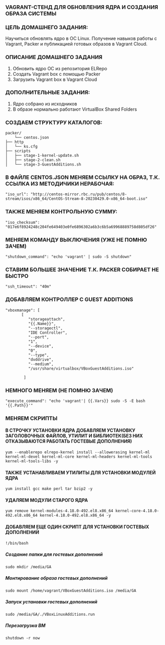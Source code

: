 ### VAGRANT-СТЕНД ДЛЯ ОБНОВЛЕНИЯ ЯДРА И СОЗДАНИЯ ОБРАЗА СИСТЕМЫ

###             ЦЕЛЬ ДОМАШНЕГО ЗАДАНИЯ:
Научиться обновлять ядро в ОС Linux. Получение навыков работы с Vagrant, Packer и публикацией готовых образов в Vagrant Cloud. 

### ОПИСАНИЕ ДОМАШНЕГО ЗАДАНИЯ
1) Обновить ядро ОС из репозитория ELRepo
2) Создать Vagrant box c помощью Packer
3) Загрузить Vagrant box в Vagrant Cloud

### ДОПОЛНИТЕЛЬНЫЕ ЗАДАНИЯ:
1) Ядро собрано из исходников
2) В образе нормально работают VirtualBox Shared Folders

### СОЗДАЕМ СТРУКТУРУ КАТАЛОГОВ:
```
packer/
    └── centos.json                     
├── http
│   └── ks.cfg                         
├── scripts
│   ├── stage-1-kernel-update.sh
│   ├── stage-2-clean.sh
│   └── stage-3-GuestAdditions.sh
```
### В ФАЙЛЕ CENTOS.JSON МЕНЯЕМ ССЫЛКУ НА ОБРАЗ, Т.К. ССЫЛКА ИЗ МЕТОДИЧИКИ НЕРАБОЧАЯ:
`
"iso_url": "http://centos-mirror.rbc.ru/pub/centos/8-stream/isos/x86_64/CentOS-Stream-8-20230429.0-x86_64-boot.iso"
`
### ТАКЖЕ МЕНЯЕМ КОНТРОЛЬНУЮ СУММУ:
`
"iso_checksum": "017e6f8924248c204fe649403e0fe6896302a6b3c6b5a69968889758d805df26"
`
### МЕНЯЕМ КОМАНДУ ВЫКЛЮЧЕНИЯ (УЖЕ НЕ ПОМНЮ ЗАЧЕМ)
`
"shutdown_command": "echo 'vagrant' | sudo -S shutdown"
`
### СТАВИМ БОЛЬШЕЕ ЗНАЧЕНИЕ Т.К. PACKER СОБИРАЕТ НЕ БЫСТРО
`
"ssh_timeout": "40m"
`
### ДОБАВЛЯЕМ КОНТРОЛЛЕР С GUEST ADDITIONS
```
"vboxmanage": [
       [
          "storageattach",
          "{{.Name}}",
          "--storagectl",
          "IDE Controller",
          "--port",
          "1",
          "--device",
          "0",
          "--type",
          "dvddrive",
          "--medium",
          "/usr/share/virtualbox/VBoxGuestAdditions.iso"

        ]
```
### НЕМНОГО МЕНЯЕМ (НЕ ПОМНЮ ЗАЧЕМ)        
`
"execute_command": "echo 'vagrant'| {{.Vars}} sudo -S -E bash '{{.Path}}'"
`
### МЕНЯЕМ СКРИПТЫ 
#### В СТРОЧКУ УСТАНОВКИ ЯДРА ДОБАВЛЯЕМ УСТАНОВКУ ЗАГОЛОВОЧНЫХ ФАЙЛОВ, УТИЛИТ И БИБЛИОТЕК(БЕЗ НИХ ОТКАЗЫВАЮТСЯ РАБОТАТЬ ГОСТЕВЫЕ ДОПОЛНЕНИЯ)
`yum --enablerepo elrepo-kernel install --allowerasing kernel-ml kernel-ml-devel kernel-ml-core kernel-ml-headers kernel-ml-tools kernel-ml-tools-libs -y
`
#### ТАКЖЕ УСТАНАВЛИВАЕМ УТИЛИТЫ ДЛЯ УСТАНОВКИ МОДУЛЕЙ ЯДРА
`yum install gcc make perl tar bzip2 -y
`
#### УДАЛЯЕМ МОДУЛИ СТАРОГО ЯДРА
`
yum remove kernel-modules-4.18.0-492.el8.x86_64 kernel-core-4.18.0-492.el8.x86_64 kernel-4.18.0-492.el8.x86_64 -y
`
#### ДОБАВЛЯЕМ ЕЩЕ ОДИН СКРИПТ ДЛЯ УСТАНОВКИ ГОСТЕВЫХ ДОПОЛНЕНИЙ
`
!/bin/bash
`
##### Создание папки для гостевых дополнений
`
sudo mkdir /media/GA
`
##### Монтирование образа гостевых дополнений
`
sudo mount /home/vagrant/VBoxGuestAdditions.iso /media/GA
`
##### Запуск установки гостевых дополнений
`
sudo /media/GA/./VBoxLinuxAdditions.run
`
##### Перезагрузка ВМ
`
shutdown -r now
`
